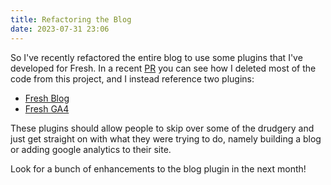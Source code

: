 ```yaml
---
title: Refactoring the Blog
date: 2023-07-31 23:06
---
```


So I've recently refactored the entire blog to use some plugins that I've
developed for Fresh. In a recent [PR](https://github.com/deer/blog/pull/1/files)
you can see how I deleted most of the code from this project, and I instead
reference two plugins:

- [Fresh Blog](https://github.com/deer/fresh_blog)
- [Fresh GA4](https://github.com/deer/fresh_ga4)

These plugins should allow people to skip over some of the drudgery and just get
straight on with what they were trying to do, namely building a blog or adding
google analytics to their site.

Look for a bunch of enhancements to the blog plugin in the next month!
